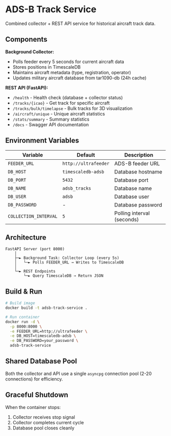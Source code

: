 # ADS-B Track Service

Combined collector + REST API service for historical aircraft track data.

## Components

**Background Collector:**
- Polls feeder every 5 seconds for current aircraft data
- Stores positions in TimescaleDB
- Maintains aircraft metadata (type, registration, operator)
- Updates military aircraft database from tar1090-db (24h cache)

**REST API (FastAPI):**
- `/health` - Health check (database + collector status)
- `/tracks/{icao}` - Get track for specific aircraft
- `/tracks/bulk/timelapse` - Bulk tracks for 3D visualization
- `/aircraft/unique` - Unique aircraft statistics
- `/stats/summary` - Summary statistics
- `/docs` - Swagger API documentation

## Environment Variables

| Variable | Default | Description |
|----------|---------|-------------|
| `FEEDER_URL` | `http://ultrafeeder` | ADS-B feeder URL |
| `DB_HOST` | `timescaledb-adsb` | Database hostname |
| `DB_PORT` | `5432` | Database port |
| `DB_NAME` | `adsb_tracks` | Database name |
| `DB_USER` | `adsb` | Database user |
| `DB_PASSWORD` | - | Database password |
| `COLLECTION_INTERVAL` | `5` | Polling interval (seconds) |

## Architecture

```
FastAPI Server (port 8000)
    │
    ├─► Background Task: Collector Loop (every 5s)
    │   └─► Polls FEEDER_URL → Writes to TimescaleDB
    │
    └─► REST Endpoints
        └─► Query TimescaleDB → Return JSON
```

## Build & Run

```bash
# Build image
docker build -t adsb-track-service .

# Run container
docker run -d \
  -p 8000:8000 \
  -e FEEDER_URL=http://ultrafeeder \
  -e DB_HOST=timescaledb-adsb \
  -e DB_PASSWORD=your_password \
  adsb-track-service
```

## Shared Database Pool

Both the collector and API use a single `asyncpg` connection pool (2-20 connections) for efficiency.

## Graceful Shutdown

When the container stops:
1. Collector receives stop signal
2. Collector completes current cycle
3. Database pool closes cleanly
